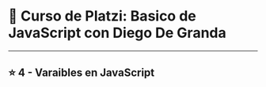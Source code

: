 # :book: Curso de Platzi: Basico de JavaScript con Diego De Granda

---

## :star: 4 - Varaibles en JavaScript